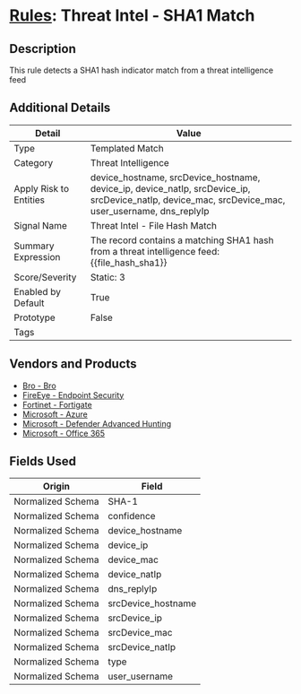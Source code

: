 # [Rules](README.md): Threat Intel - SHA1 Match

## Description
This rule detects a SHA1 hash indicator match from a threat intelligence feed

## Additional Details
|Detail|Value|
|----|----|
|Type|Templated Match|
|Category|Threat Intelligence|
|Apply Risk to Entities|device_hostname, srcDevice_hostname, device_ip, device_natIp, srcDevice_ip, srcDevice_natIp, device_mac, srcDevice_mac, user_username, dns_replyIp|
|Signal Name|Threat Intel - File Hash Match|
|Summary Expression|The record contains a matching SHA1 hash from a threat intelligence feed: {{file_hash_sha1}}|
|Score/Severity|Static: 3|
|Enabled by Default|True|
|Prototype|False|
|Tags||
## Vendors and Products
- [Bro - Bro](../products/37C866BF-72E1-470A-9072-EDB908F56951.md)
- [FireEye - Endpoint Security](../products/8c342fa0-4147-47c9-b574-965ad2eddafa.md)
- [Fortinet - Fortigate](../products/c57e2c85-4fc1-4fb7-8fa1-dbc5235231ad.md)
- [Microsoft - Azure](../products/a1225af5-e778-4068-a9a2-47da93d1ff24.md)
- [Microsoft - Defender Advanced Hunting](../products/3382523e-2072-41bd-b50b-6b148957d0b0.md)
- [Microsoft - Office 365](../products/d3ed003d-5ddd-4c7a-bea5-63eae6311833.md)


## Fields Used

|Origin|Field|
|----|----|
|Normalized Schema|SHA-1|
|Normalized Schema|confidence|
|Normalized Schema|device_hostname|
|Normalized Schema|device_ip|
|Normalized Schema|device_mac|
|Normalized Schema|device_natIp|
|Normalized Schema|dns_replyIp|
|Normalized Schema|srcDevice_hostname|
|Normalized Schema|srcDevice_ip|
|Normalized Schema|srcDevice_mac|
|Normalized Schema|srcDevice_natIp|
|Normalized Schema|type|
|Normalized Schema|user_username|


